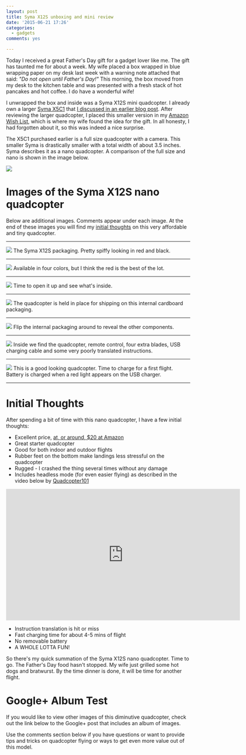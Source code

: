 ```yaml
---
layout: post
title: Syma X12S unboxing and mini review
date: '2015-06-21 17:26'
categories:
  - gadgets
comments: yes

---
```


Today I received a great Father's Day gift for a gadget lover like me. The gift has taunted me for about a week. My wife placed a box wrapped in blue wrapping paper on my desk last week with a warning note attached that said: *"Do not open until Father's Day!"* This morning, the box moved from my desk to the kitchen table and was presented with a fresh stack of hot pancakes and hot coffee. I do have a wonderful wife!

I unwrapped the box and inside was a Syma X12S mini quadcopter. I already own a larger [Syma X5C1](http://www.amazon.com/s/ref=as_li_ss_tl?_encoding=UTF8&camp=1789&creative=390957&field-keywords=syma%20x5c-1&linkCode=ur2&sprefix=syma%20x5c-1%2Caps%2C183&tag=bricinmypockb-20&url=search-alias%3Daps&linkId=J3FYHC6IV22I3AGU) that [I discussed in an earlier blog post](http://www.stevencombs.com/gadgets/2015/02/15/syma-x5c-1-unboxing.html). After reviewing the larger quadcopter, I placed this smaller version in my [Amazon Wish List](http://amzn.com/w/2ULILGJHKWDGJ), which is where my wife found the idea for the gift. In all honesty, I had forgotten about it, so this was indeed a nice surprise.

The X5C1 purchased earlier is a full size quadcopter with a camera. This smaller Syma is drastically smaller with a total width of about 3.5 inches. Syma describes it as a nano quadcopter. A comparison of the full size and nano is shown in the image below.

![](https://lh6.googleusercontent.com/-fHBsnUn3Pko/VYct_7dgj8I/AAAAAAABkjI/r995TpT1lPw/s935-no/IMG_8353.JPG)

# Images of the Syma X12S nano quadcopter

Below are additional images. Comments appear under each image. At the end of these images you will find my [initial thoughts](#initial-thoughts) on this very affordable and tiny quadcopter.

***

![](https://lh3.googleusercontent.com/-XlRK7vSaebw/VYcqW9j-17I/AAAAAAABkjU/uGf0F51dt30/w1247-h935-no/IMG_20150621_131105.jpg)
The Syma X12S packaging. Pretty spiffy looking in red and black.

***

![](https://lh5.googleusercontent.com/-Xk64t86F1NI/VYcqW0Pnp9I/AAAAAAABkjU/dG80uvMGO50/w1247-h935-no/IMG_20150621_131159.jpg)
Available in four colors, but I think the red is the best of the lot.

***

![](https://lh5.googleusercontent.com/-rkf6YJe1nrk/VYcqWzk_haI/AAAAAAABkjU/HzkWqSfMRDo/w1247-h935-no/IMG_20150621_131229.jpg)
Time to open it up and see what's inside.

***

![](https://lh5.googleusercontent.com/-Gz1QZ2Hhsj8/VYcqW4RvlCI/AAAAAAABkjU/5n3aKFjMGLY/w1247-h935-no/IMG_20150621_131251.jpg)
The quadcopter is held in place for shipping on this internal cardboard packaging.

***

![](https://lh5.googleusercontent.com/-TdFl_e8vrmE/VYcqW6lTHGI/AAAAAAABkjU/WuPJKkhAp9s/w1247-h935-no/IMG_20150621_131312.jpg)
Flip the internal packaging around to reveal the other components.

***

![](https://lh5.googleusercontent.com/-63b89U2t9mc/VYcqW4iLeyI/AAAAAAABkjU/5fJnL_KMnFI/w1247-h935-no/IMG_20150621_131427.jpg)
Inside we find the quadcopter, remote control, four extra blades, USB charging cable and some very poorly translated instructions.

***

![](https://lh5.googleusercontent.com/-RZ12y_g4ruI/VYcqW0HEx3I/AAAAAAABkjU/-fYpy_hUXK0/w1247-h935-no/IMG_20150621_142154.jpg)
This is a good looking quadcopter. Time to charge for a first flight. Battery is charged when a red light appears on the USB charger.

***

# Initial Thoughts
After spending a bit of time with this nano quadcopter, I have a few initial thoughts:

* Excellent price, [at, or around, $20 at Amazon](http://www.amazon.com/s/ref=as_li_ss_tl?_encoding=UTF8&camp=1789&creative=390957&field-keywords=SYMA%20X12S&linkCode=ur2&tag=bricinmypockb-20&url=search-alias%3Daps&linkId=GTMKPXOAVBTT6IMC)
* Great starter quadcopter
* Good for both indoor and outdoor flights
* Rubber feet on the bottom make landings less stressful on the quadcopter
* Rugged - I crashed the thing several times without any damage
* Includes headless mode (for even easier flying) as described in the video below by [Quadcopter101](https://www.youtube.com/channel/UC90A4JdsSoFm1Okfu0DHTuQ)

<iframe width="640" height="360" src="https://www.youtube.com/embed/bFtMIc7p8Oc" frameborder="0" allowfullscreen></iframe>

* Instruction translation is hit or miss
* Fast charging time for about 4-5 mins of flight
* No removable battery
* A WHOLE LOTTA FUN!

So there's my quick summation of the Syma X12S nano quadcopter. Time to go. The Father's Day food hasn't stopped. My wife just grilled some hot dogs and bratwurst. By the time dinner is done, it will be time for another flight.

# Google+ Album Test
If you would like to view other images of this diminutive quadcopter, check out the link below to the Google+ post that includes an album of images.

<!-- Place this tag where you want the widget to render. -->
<div class="g-post" data-href="https://plus.google.com/+StevenCombsPhD/posts/fBVPFD6dv1G"></div>

Use the comments section below if you have questions or want to provide tips and tricks on quadcopter flying or ways to get even more value out of this model.
